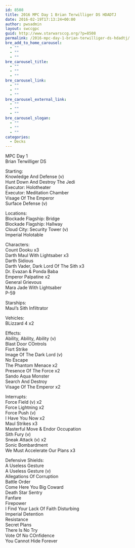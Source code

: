 ```yaml
---
id: 8508
title: 2016 MPC Day 1 Brian Terwilliger DS HDADTJ
date: 2016-02-19T17:13:24+00:00
author: pwsadmin
layout: swccgpc
guid: http://www.starwarsccg.org/?p=8508
permalink: /2016-mpc-day-1-brian-terwilliger-ds-hdadtj/
bre_add_to_home_carousel:
  - ""
  - ""
  - ""
bre_carousel_title:
  - ""
  - ""
  - ""
bre_carousel_link:
  - ""
  - ""
  - ""
bre_carousel_external_link:
  - ""
  - ""
  - ""
bre_carousel_slogan:
  - ""
  - ""
  - ""
categories:
  - Decks
---
```

MPC Day 1  
Brian Terwilliger DS

Starting:  
Knowledge And Defense (v)  
Hunt Down And Destroy The Jedi  
Executor: Holotheater  
Executor: Meditation Chamber  
Visage Of The Emperor  
Surface Defense (v)

Locations:  
Blockade Flagship: Bridge  
Blockade Flagship: Hallway  
Cloud City: Security Tower (v)  
Imperial Holotable

Characters:  
Count Dooku x3  
Darth Maul With Lightsaber x3  
Darth Sidious  
Darth Vader, Dark Lord Of The Sith x3  
Dr. Evazan & Ponda Baba  
Emperor Palpatine x2  
General Grievous  
Mara Jade With Lightsaber  
P-59

Starships:  
Maul&#8217;s Sith Infiltrator

Vehicles:  
BLizzard 4 x2

Effects:  
Ability, Ability, Ability (v)  
Blast Door COntrols  
Fisrt Strike  
Image Of The Dark Lord (v)  
No Escape  
The Phantom Menace x2  
Presence Of The Force x2  
Sando Aqua Monster  
Search And Destroy  
Visage Of The Emperor x2

Interrupts:  
Force Field (v) x2  
Force Lightning x2  
Force Push (v)  
I Have You Now x2  
Maul Strikes x3  
Masterful Move & Endor Occupation  
Sith Fury (v)  
Sneak Attack (v) x2  
Sonic Bombardment  
We Must Accelerate Our Plans x3

Defensive Shields:  
A Useless Gesture  
A Useless Gesture (v)  
Allegations Of Corruption  
Battle Order  
Come Here You Big Coward  
Death Star Sentry  
Fanfare  
Firepower  
I Find Your Lack Of Faith Disturbing  
Imperial Detention  
Resistance  
Secret Plans  
There Is No Try  
Vote Of No COnfidence  
You Cannot Hide Forever